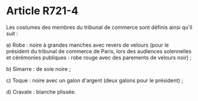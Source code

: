 # Article R721-4

<p>Les costumes des membres du tribunal de commerce sont définis ainsi qu'il suit :</p><p>a) Robe : noire à grandes manches avec revers de velours (pour le président du tribunal de commerce de Paris, lors des audiences solennelles et cérémonies publiques : robe rouge avec des parements de velours noir) ;</p><p>b) Simarre : de soie noire ;</p><p>c) Toque : noire avec un galon d'argent (deux galons pour le président) ;</p><p>d) Cravate : blanche plissée.</p>
